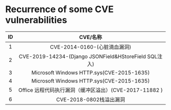 
# Recurrence of some CVE vulnerabilities
|  ID   |CVE/名称      |
|:---------:|:-------:|
|  1        |   CVE-2014-0160-(心脏滴血漏洞)        |
|   2      |    CVE-2019-14234-(Django JSONField&HStoreField SQL注入)        |
|   3      |    Microsoft Windows HTTP.sys(CVE-2015-1635)        |
|   4      |    Microsoft Windows HTTP.sys(CVE-2015-1635)        |
|   5     |    Office 远程代码执行漏洞（缓冲区溢出）(CVE-2017-11882 )        |
|   6     |    CVE-2018-0802栈溢出漏洞      |

